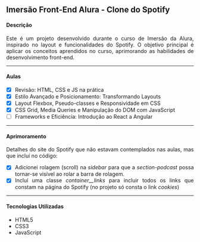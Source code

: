 ## Imersão Front-End Alura - Clone do Spotify

<div style="text-align: justify;">

#### Descrição
Este é um projeto desenvolvido durante o curso de Imersão da Alura, inspirado no layout e funcionalidades do Spotify. 
O objetivo principal é aplicar os conceitos aprendidos no curso, aprimorando as habilidades de desenvolvimento front-end.

___

#### Aulas 
- [X] Revisão: HTML, CSS e JS na prática
- [X] Estilo Avançado e Posicionamento: Transformando Layouts
- [X] Layout Flexbox, Pseudo-classes e Responsividade em CSS
- [X] CSS Grid, Media Queries e Manipulação do DOM com JavaScript
- [ ] Frameworks e Eficiência: Introdução ao React a Angular

___

#### Aprimoramento

Detalhes do site do Spotify que não estavam contemplados nas aulas, mas que incluí no código:

- [X] Adicionei rolagem (scroll) na *sidebar* para que a *section-podcast* possa tornar-se visível ao rolar a barra de rolagem.
- [X] Incluí uma classe *container__links* para incluir
todos os links que constam na página do Spotify (no projeto só consta o link *cookies*)

___

#### Tecnologias Utilizadas
- HTML5
- CSS3
- JavaScript


</div>